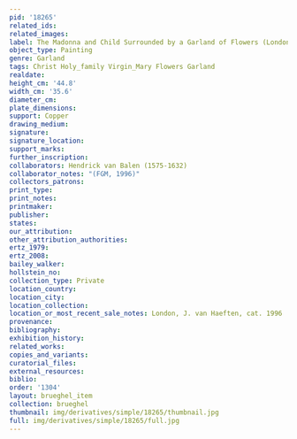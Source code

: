 ```yaml
---
pid: '18265'
related_ids: 
related_images: 
label: The Madonna and Child Surrounded by a Garland of Flowers (London, van Haeften)
object_type: Painting
genre: Garland
tags: Christ Holy_family Virgin_Mary Flowers Garland
realdate: 
height_cm: '44.8'
width_cm: '35.6'
diameter_cm: 
plate_dimensions: 
support: Copper
drawing_medium: 
signature: 
signature_location: 
support_marks: 
further_inscription: 
collaborators: Hendrick van Balen (1575-1632)
collaborator_notes: "(FGM, 1996)"
collectors_patrons: 
print_type: 
print_notes: 
printmaker: 
publisher: 
states: 
our_attribution: 
other_attribution_authorities: 
ertz_1979: 
ertz_2008: 
bailey_walker: 
hollstein_no: 
collection_type: Private
location_country: 
location_city: 
location_collection: 
location_or_most_recent_sale_notes: London, J. van Haeften, cat. 1996
provenance: 
bibliography: 
exhibition_history: 
related_works: 
copies_and_variants: 
curatorial_files: 
external_resources: 
biblio: 
order: '1304'
layout: brueghel_item
collection: brueghel
thumbnail: img/derivatives/simple/18265/thumbnail.jpg
full: img/derivatives/simple/18265/full.jpg
---
```

